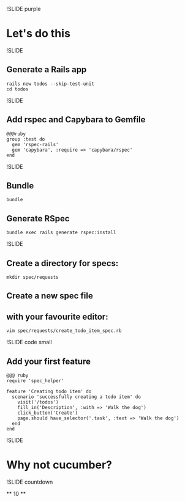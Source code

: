 !SLIDE purple

# Let's do this

!SLIDE

## Generate a Rails app

    rails new todos --skip-test-unit
    cd todos

!SLIDE

## Add rspec and Capybara to Gemfile

    @@@ruby
    group :test do
      gem 'rspec-rails'
      gem 'capybara', :require => 'capybara/rspec'
    end

!SLIDE

## Bundle

    bundle

## Generate RSpec

    bundle exec rails generate rspec:install

!SLIDE

## Create a directory for specs:

    mkdir spec/requests

## Create a new spec file
## with your favourite editor:

    vim spec/requests/create_todo_item_spec.rb

!SLIDE code small

## Add your first feature

    @@@ ruby
    require 'spec_helper'

    feature 'Creating todo item' do
      scenario 'successfully creating a todo item' do
        visit('/todos')
        fill_in('Description', :with => 'Walk the dog')
        click_button('Create')
        page.should have_selector('.task', :text => 'Walk the dog')
      end
    end

!SLIDE

# Why not cucumber?

!SLIDE countdown

** 10 **
